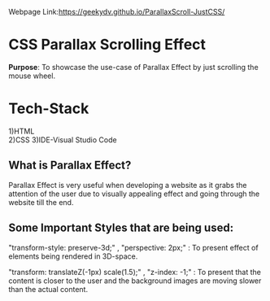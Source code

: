 Webpage Link:https://geekydv.github.io/ParallaxScroll-JustCSS/  
# CSS Parallax Scrolling Effect

**Purpose**: To showcase the use-case of Parallax Effect by just scrolling the mouse wheel.


# Tech-Stack

1)HTML  
2)CSS
3)IDE-Visual Studio Code

##  What is Parallax Effect?
Parallax Effect is very useful when developing a website as it grabs the attention of the user due to visually appealing effect and going through the website till the end.

## Some Important Styles that are being used:

"transform-style: preserve-3d;" , "perspective: 2px;" : To present effect of elements being rendered in 3D-space.

"transform: translateZ(-1px) scale(1.5);" , "z-index: -1;" : To present that the content is closer to the user and the background images are moving slower than the actual content.
